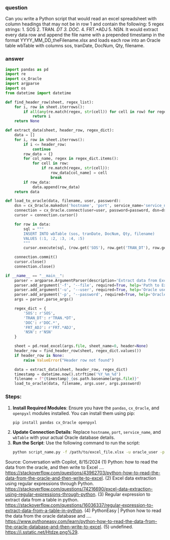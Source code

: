 ### question

Can you write a Python script that would read an excel spreadsheet with column headings that may not be in row 1 and contain the following: 5 regex strings: 1. SOS 2. TRAN. _DT 3. DOC._ 4. FRT.\*ADJ 5. NSN. It would extract every data row and append the file name with a prepended timestamp in the format YYYY_MM_DD_theFilename.xlsx and loads each row into an Oracle table wbTable with columns sos, tranDate, DocNum, Qty, filename.

### answer

```python
import pandas as pd
import re
import cx_Oracle
import argparse
import os
from datetime import datetime

def find_header_row(sheet, regex_list):
    for i, row in sheet.iterrows():
        if all(any(re.match(regex, str(cell)) for cell in row) for regex in regex_list):
            return i
    return None

def extract_data(sheet, header_row, regex_dict):
    data = []
    for i, row in sheet.iterrows():
        if i <= header_row:
            continue
        row_data = {}
        for col_name, regex in regex_dict.items():
            for cell in row:
                if re.match(regex, str(cell)):
                    row_data[col_name] = cell
                    break
        if row_data:
            data.append(row_data)
    return data

def load_to_oracle(data, filename, user, password):
    dsn = cx_Oracle.makedsn('hostname', 'port', service_name='service_name')
    connection = cx_Oracle.connect(user=user, password=password, dsn=dsn)
    cursor = connection.cursor()

    for row in data:
        sql = """
        INSERT INTO wbTable (sos, tranDate, DocNum, Qty, filename)
        VALUES (:1, :2, :3, :4, :5)
        """
        cursor.execute(sql, (row.get('SOS'), row.get('TRAN_DT'), row.get('DOC'), row.get('FRT_ADJ'), filename))

    connection.commit()
    cursor.close()
    connection.close()

if __name__ == "__main__":
    parser = argparse.ArgumentParser(description='Extract data from Excel and load to Oracle.')
    parser.add_argument('-f', '--file', required=True, help='Path to Excel file')
    parser.add_argument('-u', '--user', required=True, help='Oracle username')
    parser.add_argument('-p', '--password', required=True, help='Oracle password')
    args = parser.parse_args()

    regex_dict = {
        'SOS': r'SOS',
        'TRAN_DT': r'TRAN.*DT',
        'DOC': r'DOC.*',
        'FRT_ADJ': r'FRT.*ADJ',
        'NSN': r'NSN'
    }

    sheet = pd.read_excel(args.file, sheet_name=0, header=None)
    header_row = find_header_row(sheet, regex_dict.values())
    if header_row is None:
        raise ValueError("Header row not found")

    data = extract_data(sheet, header_row, regex_dict)
    timestamp = datetime.now().strftime('%Y_%m_%d')
    filename = f"{timestamp}_{os.path.basename(args.file)}"
    load_to_oracle(data, filename, args.user, args.password)
```

### Steps:

1. **Install Required Modules**: Ensure you have the `pandas`, `cx_Oracle`, and `openpyxl` modules installed. You can install them using pip:
   ```sh
   pip install pandas cx_Oracle openpyxl
   ```
2. **Update Connection Details**: Replace `hostname`, `port`, `service_name`, and `wbTable` with your actual Oracle database details.
3. **Run the Script**: Use the following command to run the script:
   ```sh
   python script_name.py -f /path/to/excel_file.xlsx -u oracle_user -p oracle_password
   ```

Source: Conversation with Copilot, 8/15/2024
(1) Python: how to read the data from the oracle, and then write to Excel .... https://stackoverflow.com/questions/43962703/python-how-to-read-the-data-from-the-oracle-and-then-write-to-excel.
(2) Excel data extraction using regular expressions through Python. https://stackoverflow.com/questions/74216690/excel-data-extraction-using-regular-expressions-through-python.
(3) Regular expression to extract data from a table in python. https://stackoverflow.com/questions/16036337/regular-expression-to-extract-data-from-a-table-in-python.
(4) PythonEasy | Python how to read the data from the oracle database and .... https://www.pythoneasy.com/learn/python-how-to-read-the-data-from-the-oracle-database-and-then-write-to-excel.
(5) undefined. https://i.sstatic.net/Htdze.png%29.
